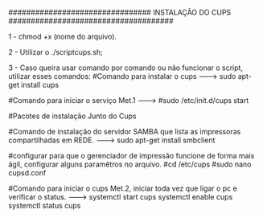 ################################ INSTALAÇÃO DO CUPS #####################################

1 - chmod +x (nome do arquivo). 

2 - Utilizar o ./scriptcups.sh; 

3 - Caso queira usar comando por comando ou não funcionar o script, utilizar esses comandos:
  #Comando para instalar o cups --->
    sudo apt-get install cups

  #Comando para iniciar o serviço Met.1 --->
  #sudo /etc/init.d/cups start

  #Pacotes de instalação Junto do Cups

  #Comando de instalação do servidor SAMBA que lista as impressoras compartilhadas em REDE. --->
    sudo apt-get install smbclient

  #configurar para que o gerenciador de impressão funcione de forma mais ágil, configurar alguns paramêtros no arquivo.
  #cd /etc/cups
  #sudo nano  cupsd.conf

  #Comando para iniciar o cups Met.2, iniciar toda vez que ligar o pc e verificar o status. --->
    systemctl start cups
    systemctl enable cups
    systemctl status cups
